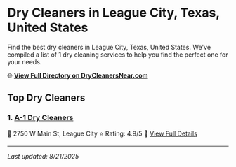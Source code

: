 # Dry Cleaners in League City, Texas, United States

Find the best dry cleaners in League City, Texas, United States. We've compiled a list of 1 dry cleaning services to help you find the perfect one for your needs.

🌐 **[View Full Directory on DryCleanersNear.com](https://drycleanersnear.com/city/US/Texas/League%20City)**

## Top Dry Cleaners

### 1. [A-1 Dry Cleaners](https://drycleanersnear.com/dryCleaner/68a3db6be0c395148228b6f0/a-1-dry-cleaners)
📍 2750 W Main St, League City
⭐ Rating: 4.9/5
🔗 [View Full Details](https://drycleanersnear.com/dryCleaner/68a3db6be0c395148228b6f0/a-1-dry-cleaners)


---

*Last updated: 8/21/2025*
